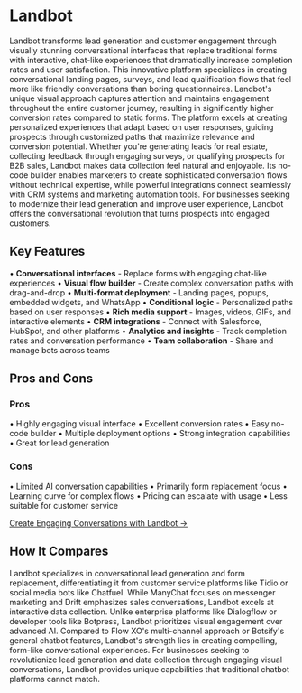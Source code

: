 # Landbot

Landbot transforms lead generation and customer engagement through visually stunning conversational interfaces that replace traditional forms with interactive, chat-like experiences that dramatically increase completion rates and user satisfaction. This innovative platform specializes in creating conversational landing pages, surveys, and lead qualification flows that feel more like friendly conversations than boring questionnaires. Landbot's unique visual approach captures attention and maintains engagement throughout the entire customer journey, resulting in significantly higher conversion rates compared to static forms. The platform excels at creating personalized experiences that adapt based on user responses, guiding prospects through customized paths that maximize relevance and conversion potential. Whether you're generating leads for real estate, collecting feedback through engaging surveys, or qualifying prospects for B2B sales, Landbot makes data collection feel natural and enjoyable. Its no-code builder enables marketers to create sophisticated conversation flows without technical expertise, while powerful integrations connect seamlessly with CRM systems and marketing automation tools. For businesses seeking to modernize their lead generation and improve user experience, Landbot offers the conversational revolution that turns prospects into engaged customers.

## Key Features

• **Conversational interfaces** - Replace forms with engaging chat-like experiences
• **Visual flow builder** - Create complex conversation paths with drag-and-drop
• **Multi-format deployment** - Landing pages, popups, embedded widgets, and WhatsApp
• **Conditional logic** - Personalized paths based on user responses
• **Rich media support** - Images, videos, GIFs, and interactive elements
• **CRM integrations** - Connect with Salesforce, HubSpot, and other platforms
• **Analytics and insights** - Track completion rates and conversation performance
• **Team collaboration** - Share and manage bots across teams

## Pros and Cons

### Pros
• Highly engaging visual interface
• Excellent conversion rates
• Easy no-code builder
• Multiple deployment options
• Strong integration capabilities
• Great for lead generation

### Cons
• Limited AI conversation capabilities
• Primarily form replacement focus
• Learning curve for complex flows
• Pricing can escalate with usage
• Less suitable for customer service

[Create Engaging Conversations with Landbot →](https://landbot.io)

## How It Compares

Landbot specializes in conversational lead generation and form replacement, differentiating it from customer service platforms like Tidio or social media bots like Chatfuel. While ManyChat focuses on messenger marketing and Drift emphasizes sales conversations, Landbot excels at interactive data collection. Unlike enterprise platforms like Dialogflow or developer tools like Botpress, Landbot prioritizes visual engagement over advanced AI. Compared to Flow XO's multi-channel approach or Botsify's general chatbot features, Landbot's strength lies in creating compelling, form-like conversational experiences. For businesses seeking to revolutionize lead generation and data collection through engaging visual conversations, Landbot provides unique capabilities that traditional chatbot platforms cannot match.